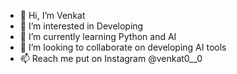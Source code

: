 - 👋 Hi, I’m Venkat
- 👀 I’m interested in Developing
- 🌱 I’m currently learning Python and AI
- 💞️ I’m looking to collaborate on developing AI tools
- 📫 Reach me put on Instagram @venkat0__0

<!---
Venkat-000/Venkat-000 is a ✨ special ✨ repository because its `README.md` (this file) appears on your GitHub profile.
You can click the Preview link to take a look at your changes.
--->
